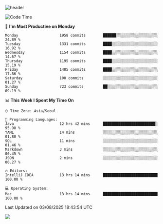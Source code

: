 ![header](https://capsule-render.vercel.app/api?type=Egg&color=timeAuto&height=300&section=header&text=PoPo&fontSize=90&animation=fadeIn)

  <!--START_SECTION:waka-->
![Code Time](http://img.shields.io/badge/Code%20Time-2%2C868%20hrs%2015%20mins-blue)

📅 **I'm Most Productive on Monday** 

```text
Monday                   1958 commits        ██████░░░░░░░░░░░░░░░░░░░   24.89 % 
Tuesday                  1331 commits        ████░░░░░░░░░░░░░░░░░░░░░   16.92 % 
Wednesday                1154 commits        ████░░░░░░░░░░░░░░░░░░░░░   14.67 % 
Thursday                 1195 commits        ████░░░░░░░░░░░░░░░░░░░░░   15.19 % 
Friday                   1405 commits        ████░░░░░░░░░░░░░░░░░░░░░   17.86 % 
Saturday                 100 commits         ░░░░░░░░░░░░░░░░░░░░░░░░░   01.27 % 
Sunday                   723 commits         ██░░░░░░░░░░░░░░░░░░░░░░░   09.19 % 
```


📊 **This Week I Spent My Time On** 

```text
🕑︎ Time Zone: Asia/Seoul

💬 Programming Languages: 
Java                     12 hrs 42 mins      ████████████████████████░   95.98 % 
YAML                     14 mins             ░░░░░░░░░░░░░░░░░░░░░░░░░   01.80 % 
SQL                      11 mins             ░░░░░░░░░░░░░░░░░░░░░░░░░   01.46 % 
Markdown                 3 mins              ░░░░░░░░░░░░░░░░░░░░░░░░░   00.45 % 
JSON                     2 mins              ░░░░░░░░░░░░░░░░░░░░░░░░░   00.27 % 

🔥 Editors: 
IntelliJ IDEA            13 hrs 14 mins      █████████████████████████   100.00 % 

💻 Operating System: 
Mac                      13 hrs 14 mins      █████████████████████████   100.00 % 
```


 Last Updated on 03/08/2025 18:43:54 UTC
<!--END_SECTION:waka-->



<img src="https://capsule-render.vercel.app/api?type=Egg&color=timeAuto&height=300&section=footer&text=PoPo&fontSize=90&animation=fadeIn&reversal=true" />
